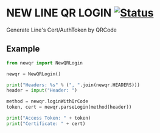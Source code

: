 # NEW LINE QR LOGIN [![Status](https://img.shields.io/uptimerobot/status/m784649310-76a691bfaa786fd2ebc99ed7?style=for-the-badge)]()
Generate Line's Cert/AuthToken by QRCode 

Example
------------
```python
from newqr import NewQRLogin

newqr = NewQRLogin()

print("Headers: %s" % (", ".join(newqr.HEADERS)))
header = input("Header: ")

method = newqr.loginWithQrCode
token, cert = newqr.parseLogin(method(header))

print("Access Token: " + token)
print("Certificate: " + cert)
```
